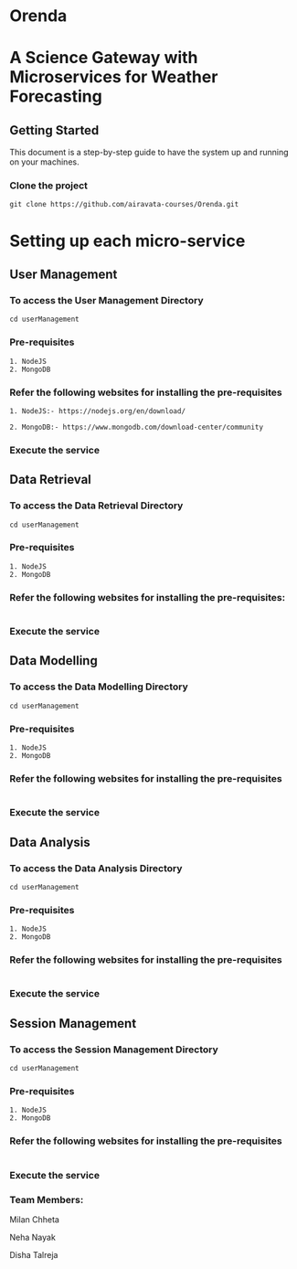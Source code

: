 # Orenda

# A Science Gateway with Microservices for Weather Forecasting

## Getting Started

This document is a step-by-step guide to have the system up and running on your machines.

### Clone the project
```
git clone https://github.com/airavata-courses/Orenda.git
```
# Setting up each micro-service

## User Management

### To access the User Management Directory
```
cd userManagement
```

### Pre-requisites
```
1. NodeJS
2. MongoDB
```
### Refer the following websites for installing the pre-requisites
```
1. NodeJS:- https://nodejs.org/en/download/

2. MongoDB:- https://www.mongodb.com/download-center/community
```

### Execute the service


## Data Retrieval

### To access the Data Retrieval Directory
```
cd userManagement
```

### Pre-requisites
```
1. NodeJS
2. MongoDB
```
### Refer the following websites for installing the pre-requisites:
```

```

### Execute the service


## Data Modelling

### To access the Data Modelling Directory
```
cd userManagement
```

### Pre-requisites
```
1. NodeJS
2. MongoDB
```
### Refer the following websites for installing the pre-requisites
```

```

### Execute the service


## Data Analysis

### To access the Data Analysis Directory
```
cd userManagement
```

### Pre-requisites
```
1. NodeJS
2. MongoDB
```
### Refer the following websites for installing the pre-requisites
```

```

### Execute the service


## Session Management

### To access the Session Management Directory
```
cd userManagement
```

### Pre-requisites
```
1. NodeJS
2. MongoDB
```
### Refer the following websites for installing the pre-requisites
```

```
### Execute the service

### Team Members:
Milan Chheta 

Neha Nayak 

Disha Talreja 
